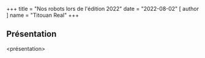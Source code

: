 +++
title = "Nos robots lors de l'édition 2022"
date = "2022-08-02"
[ author ]
  name = "Titouan Real"
+++

## Présentation
<présentation>